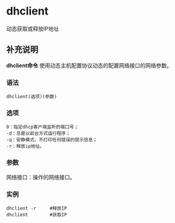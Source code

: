 # dhclient

动态获取或释放IP地址

## 补充说明

**dhclient命令** 使用动态主机配置协议动态的配置网络接口的网络参数。

### 语法

```text
dhclient(选项)(参数)
```

### 选项

```text
0：指定dhcp客户端监听的端口号；
-d：总是以前台方式运行程序；
-q：安静模式，不打印任何错误的提示信息；
-r：释放ip地址。
```

### 参数

网络接口：操作的网络接口。

### 实例

```text
dhclient -r     #释放IP
dhclient        #获取IP
```

